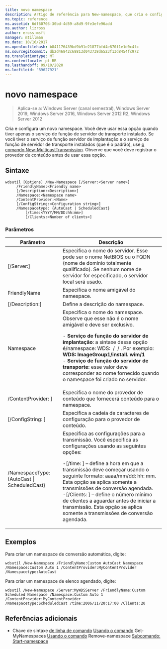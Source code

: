 ```yaml
---
title: novo namespace
description: Artigo de referência para New-namespace, que cria e configura um novo namespace.
ms.topic: reference
ms.assetid: 6df60703-30bd-4d59-a8d9-9fe3efe96add
ms.author: lizross
author: eross-msft
manager: mtillman
ms.date: 10/16/2017
ms.openlocfilehash: b841176439bd9b91e21877bfd4e870f1e1d0c4fc
ms.sourcegitcommit: db2d46842c68813d043738d6523f13d8454fc972
ms.translationtype: MT
ms.contentlocale: pt-BR
ms.lasthandoff: 09/10/2020
ms.locfileid: "89627921"
---
```

# <a name="new-namespace"></a>novo namespace

> Aplica-se a: Windows Server (canal semestral), Windows Server 2019, Windows Server 2016, Windows Server 2012 R2, Windows Server 2012

Cria e configura um novo namespace. Você deve usar essa opção quando tiver apenas o serviço de função de servidor de transporte instalado. Se você tiver o serviço de função servidor de implantação e o serviço de função de servidor de transporte instalados (que é o padrão), use [o comando New-MulticastTransmission](using-the-new-multicasttransmission-command.md). Observe que você deve registrar o provedor de conteúdo antes de usar essa opção.
## <a name="syntax"></a>Sintaxe
```
wdsutil [Options] /New-Namespace [/Server:<Server name>]
     /FriendlyName:<Friendly name>
     [/Description:<Description>]
     /Namespace:<Namespace name>
     /ContentProvider:<Name>
     [/ConfigString:<Configuration string>]
     /Namespacetype: {AutoCast | ScheduledCast}
         [/time:<YYYY/MM/DD:hh:mm>]
         [/Clients:<Number of clients>]
```
### <a name="parameters"></a>Parâmetros
|Parâmetro|Descrição|
|-------|--------|
|[/Server:<Server name>]|Especifica o nome do servidor. Esse pode ser o nome NetBIOS ou o FQDN (nome de domínio totalmente qualificado). Se nenhum nome de servidor for especificado, o servidor local será usado.|
|FriendlyName<Friendly name>|Especifica o nome amigável do namespace.|
|[/Description:<Description>]|Define a descrição do namespace.|
|Namespace<Namespace name>|Especifica o nome do namespace. Observe que esse não é o nome amigável e deve ser exclusivo.<p>-   **Serviço de função do servidor de implantação**: a sintaxe dessa opção é/namespace: WDS: <Image group> / <Image name> / <Index> . Por exemplo: **WDS: ImageGroup1/install. wim/1**<br />-   **Serviço de função do servidor de transporte**: esse valor deve corresponder ao nome fornecido quando o namespace foi criado no servidor.|
|/ContentProvider: <Name> ]|Especifica o nome do provedor de conteúdo que fornecerá conteúdo para o namespace.|
|[/ConfigString: <Configuration string> ]|Especifica a cadeia de caracteres de configuração para o provedor de conteúdo.|
|/NamespaceType: {AutoCast &#124; ScheduledCast}|Especifica as configurações para a transmissão. Você especifica as configurações usando as seguintes opções:<p>-[/time: <time> ] – define a hora em que a transmissão deve começar usando o seguinte formato: aaaa/mm/dd: hh: mm. Esta opção se aplica somente a transmissões de conversão agendada.<br />-[/Clients: <Number of clients> ] – define o número mínimo de clientes a aguardar antes de iniciar a transmissão. Esta opção se aplica somente a transmissões de conversão agendada.|
## <a name="examples"></a>Exemplos
Para criar um namespace de conversão automática, digite:
```
wdsutil /New-Namespace /FriendlyName:Custom AutoCast Namespace /Namespace:Custom Auto 1 /ContentProvider:MyContentProvider /Namespacetype:AutoCast
```
Para criar um namespace de elenco agendado, digite:
```
wdsutil /New-Namespace /Server:MyWDSServer /FriendlyName:Custom Scheduled Namespace /Namespace:Custom Auto 1 /ContentProvider:MyContentProvider
/Namespacetype:ScheduledCast /time:2006/11/20:17:00 /Clients:20
```
## <a name="additional-references"></a>Referências adicionais
- Chave de sintaxe [de linha de comando](command-line-syntax-key.md) 
 [Usando o comando](using-the-get-allnamespaces-command.md) 
 Get-MyNamespaces [Usando o comando](using-the-remove-namespace-command.md) 
 Remove-namespace [Subcomando: Start-namespace](subcommand-start-namespace.md)
